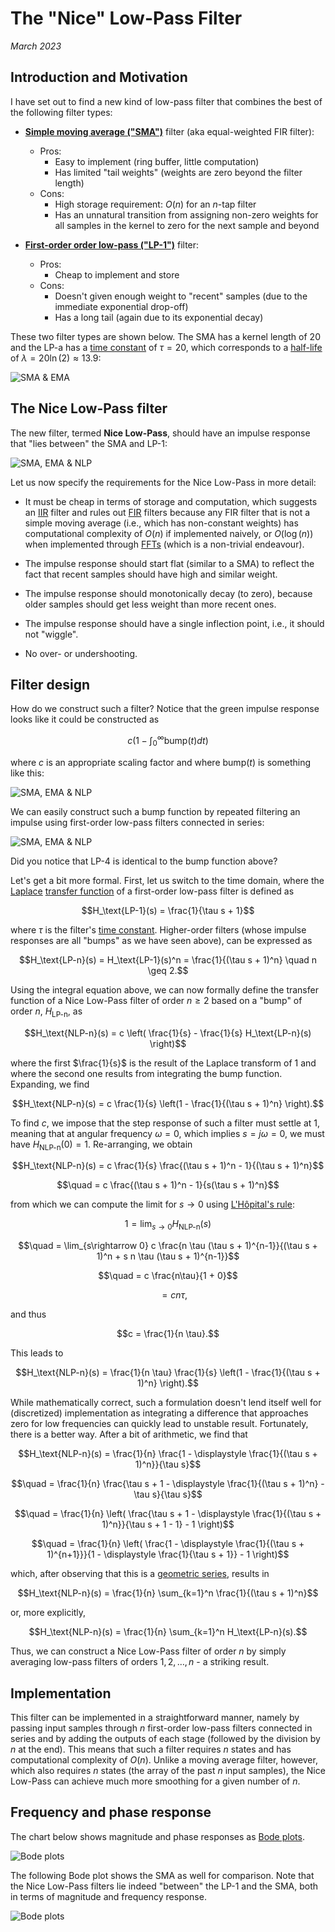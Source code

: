 <script type="text/x-mathjax-config"> MathJax.Hub.Config({ TeX: { equationNumbers: { autoNumber: "all" } } }); </script>
<script type="text/x-mathjax-config">
  MathJax.Hub.Config({
    tex2jax: {
      inlineMath: [ ['$','$'], ["\\(","\\)"] ],
      processEscapes: true
    }
  });
</script>
<script src="https://cdn.mathjax.org/mathjax/latest/MathJax.js?config=TeX-AMS-MML_HTMLorMML" type="text/javascript"></script>


# The "Nice" Low-Pass Filter

_March 2023_

## Introduction and Motivation
I have set out to find a new kind of low-pass filter that combines the best of
the following filter types:

- **[Simple moving average ("SMA")](https://en.wikipedia.org/wiki/Moving_average#Simple_moving_average)**
  filter (aka equal-weighted FIR filter):
  - Pros:
    - Easy to implement (ring buffer, little computation)
    - Has limited "tail weights" (weights are zero beyond the filter length)
  - Cons:
    - High storage requirement: $O(n)$ for an $n$-tap filter
    - Has an unnatural transition from assigning non-zero weights for all
      samples in the kernel to zero for the next sample and beyond

- **[First-order order low-pass ("LP-1")](https://en.wikipedia.org/wiki/Low-pass_filter#First_order)**
  filter:
  - Pros:
    - Cheap to implement and store
  - Cons:
    - Doesn't given enough weight to "recent" samples (due to the immediate
      exponential drop-off)
    - Has a long tail (again due to its exponential decay)

These two filter types are shown below. The SMA has a kernel length of 20
and the LP-a has a
[time constant](https://en.wikipedia.org/wiki/Time_constant)
of $\tau=20$, which corresponds to a
[half-life](https://en.wikipedia.org/wiki/Half-life#Formulas_for_half-life_in_exponential_decay)
of $\lambda = 20 \ln(2) \approx 13.9$:

![SMA & EMA](/posts/nice-lowpass/sma+ema.png)


## The Nice Low-Pass filter
The new filter, termed **Nice Low-Pass**, should have an impulse response
that "lies between" the SMA and LP-1:

![SMA, EMA & NLP](/posts/nice-lowpass/sma+ema+nlp4.png)

Let us now specify the requirements for the Nice Low-Pass in more detail:

- It must be cheap in terms of storage and computation, which suggests
  an
  [IIR](https://en.wikipedia.org/wiki/Infinite_impulse_response)
  filter and rules out
  [FIR](https://en.wikipedia.org/wiki/Finite_impulse_response)
  filters because any FIR filter that is not a simple moving average
  (i.e., which has non-constant weights) has computational complexity of
  $O(n)$ if implemented naively, or $O(\log(n))$ when implemented through
  [FFTs](https://en.wikipedia.org/wiki/Fast_Fourier_transform)
  (which is a non-trivial endeavour).

- The impulse response should start flat (similar to a SMA) to reflect
  the fact that recent samples should have high and similar weight.

- The impulse response should monotonically decay (to zero), because
  older samples should get less weight than more recent ones.

- The impulse response should have a single inflection point, i.e.,
  it should not "wiggle".

- No over- or undershooting.


## Filter design
How do we construct such a filter? Notice that the green impulse response
looks like it could be constructed as

$$c \left(1 - \int_0^\infty \text{bump}(t) dt\right)$$

where $c$ is an appropriate scaling factor and where $\text{bump}(t)$ is
something like this:

![SMA, EMA & NLP](/posts/nice-lowpass/bump.png)

We can easily construct such a bump function by repeated filtering
an impulse using first-order low-pass filters connected in series:

![SMA, EMA & NLP](/posts/nice-lowpass/lps.png)

Did you notice that LP-4 is identical to the bump function above?


Let's get a bit more formal. First, let us switch to the time domain,
where the
[Laplace](https://de.wikipedia.org/wiki/Laplace-Transformation)
[transfer function](https://en.wikipedia.org/wiki/Transfer_function)
of a first-order low-pass filter is defined as

$$H_\text{LP-1}(s) = \frac{1}{\tau s + 1}$$

where $\tau$ is the filter's
[time constant](https://en.wikipedia.org/wiki/Time_constant).
Higher-order filters (whose impulse responses are all "bumps" as
we have seen above), can be expressed as

$$H_\text{LP-n}(s) = H_\text{LP-1}(s)^n = \frac{1}{(\tau s + 1)^n} \quad n \geq 2.$$

Using the integral equation above, we can now formally define the
transfer function of a Nice Low-Pass filter of order $n \geq 2$
based on a "bump" of order $n$, $H_\text{LP-n}$, as

$$H_\text{NLP-n}(s) = c \left( \frac{1}{s} - \frac{1}{s} H_\text{LP-n}(s) \right)$$

where the first $\frac{1}{s}$ is the result of the Laplace transform of $1$ and
where the second one results from integrating the bump function. Expanding,
we find

$$H_\text{NLP-n}(s) = c \frac{1}{s} \left(1 - \frac{1}{(\tau s + 1)^n} \right).$$

To find $c$, we impose that the step response of such a filter must settle
at $1$, meaning that at angular frequency $\omega = 0$, which implies
$s = j \omega = 0$, we must have $H_\text{NLP-n}(0) = 1$. Re-arranging, we obtain

$$H_\text{NLP-n}(s) = c \frac{1}{s} \frac{(\tau s + 1)^n - 1}{(\tau s + 1)^n}$$

$$\quad = c \frac{(\tau s + 1)^n - 1}{s(\tau s + 1)^n}$$

from which we can compute the limit for $s\rightarrow 0$ using
[L'Hôpital's rule](https://en.wikipedia.org/wiki/L%27H%C3%B4pital%27s_rule):

$$1 = \lim_{s\rightarrow 0} H_\text{NLP-n}(s)$$

$$\quad = \lim_{s\rightarrow 0} c \frac{n \tau (\tau s + 1)^{n-1}}{(\tau s + 1)^n + s n \tau (\tau s + 1)^{n-1}}$$

$$\quad = c \frac{n\tau}{1 + 0}$$

$$\quad = c n \tau,$$

and thus

$$c = \frac{1}{n \tau}.$$

This leads to

$$H_\text{NLP-n}(s) = \frac{1}{n \tau} \frac{1}{s} \left(1 - \frac{1}{(\tau s + 1)^n} \right).$$

While mathematically correct, such a formulation doesn't lend itself well for
(discretized) implementation as integrating a difference that approaches zero for
low frequencies can quickly lead to unstable result. Fortunately, there is a better
way. After a bit of arithmetic, we find that

$$H_\text{NLP-n}(s) = \frac{1}{n} \frac{1 - \displaystyle \frac{1}{(\tau s + 1)^n}}{\tau s}$$

$$\quad = \frac{1}{n} \frac{\tau s + 1 - \displaystyle \frac{1}{(\tau s + 1)^n} - \tau s}{\tau s}$$

$$\quad = \frac{1}{n} \left( \frac{\tau s + 1 - \displaystyle \frac{1}{(\tau s + 1)^n}}{\tau s + 1 - 1} - 1 \right)$$

$$\quad = \frac{1}{n} \left( \frac{1 - \displaystyle \frac{1}{(\tau s + 1)^{n+1}}}{1 - \displaystyle \frac{1}{\tau s + 1}} - 1 \right)$$

which, after observing that this is a
[geometric series](https://en.wikipedia.org/wiki/Geometric_series#Sum),
results in

$$H_\text{NLP-n}(s) = \frac{1}{n} \sum_{k=1}^n \frac{1}{(\tau s + 1)^n}$$

or, more explicitly,

$$H_\text{NLP-n}(s) = \frac{1}{n} \sum_{k=1}^n H_\text{LP-n}(s).$$

Thus, we can construct a Nice Low-Pass filter of order $n$ by simply averaging
low-pass filters of orders $1, 2, \dots, n$ - a striking result.


## Implementation
This filter can be implemented in a straightforward manner, namely by passing
input samples through $n$ first-order low-pass filters connected in series
and by adding the outputs of each stage (followed by the division by $n$ at the end).
This means that such a filter requires $n$ states and has computational
complexity of $O(n)$. Unlike a moving average filter, however, which also
requires $n$ states (the array of the past $n$ input samples), the Nice
Low-Pass can achieve much more smoothing for a given number of $n$.


## Frequency and phase response
The chart below shows magnitude and phase responses as
[Bode plots](https://en.wikipedia.org/wiki/Bode_plot).

![Bode plots](/posts/nice-lowpass/bode.png)

The following Bode plot shows the SMA as well for comparison. Note that the
Nice Low-Pass filters lie indeed "between" the LP-1 and the SMA, both in terms
of magnitude and frequency response.

![Bode plots](/posts/nice-lowpass/bode-sma.png)
